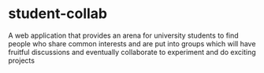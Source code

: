 # student-collab
A web application that provides an arena for university students to find people who share common interests and are put into groups which will have fruitful discussions and eventually collaborate to experiment and do exciting projects
